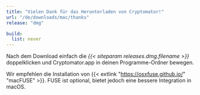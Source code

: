 ```yaml
---
title: "Vielen Dank für das Herunterladen von Cryptomator!"
url: "/de/downloads/mac/thanks"
release: "dmg"

build:
  list: never
---
```


Nach dem Download einfach die _{{< siteparam releases.dmg.filename >}}_ doppelklicken und Cryptomator.app in deinen Programme-Ordner bewegen.

Wir empfehlen die Installation von {{< extlink "https://osxfuse.github.io/" "macFUSE" >}}. FUSE ist optional, bietet jedoch eine bessere Integration in macOS.
